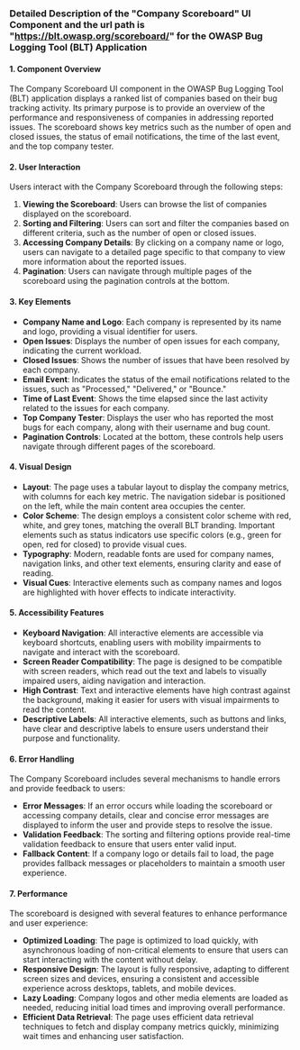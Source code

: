 ### Detailed Description of the "Company Scoreboard" UI Component and the url path is "https://blt.owasp.org/scoreboard/" for the OWASP Bug Logging Tool (BLT) Application

#### 1. Component Overview
The Company Scoreboard UI component in the OWASP Bug Logging Tool (BLT) application displays a ranked list of companies based on their bug tracking activity. Its primary purpose is to provide an overview of the performance and responsiveness of companies in addressing reported issues. The scoreboard shows key metrics such as the number of open and closed issues, the status of email notifications, the time of the last event, and the top company tester.

#### 2. User Interaction
Users interact with the Company Scoreboard through the following steps:
1. **Viewing the Scoreboard**: Users can browse the list of companies displayed on the scoreboard.
2. **Sorting and Filtering**: Users can sort and filter the companies based on different criteria, such as the number of open or closed issues.
3. **Accessing Company Details**: By clicking on a company name or logo, users can navigate to a detailed page specific to that company to view more information about the reported issues.
4. **Pagination**: Users can navigate through multiple pages of the scoreboard using the pagination controls at the bottom.

#### 3. Key Elements
- **Company Name and Logo**: Each company is represented by its name and logo, providing a visual identifier for users.
- **Open Issues**: Displays the number of open issues for each company, indicating the current workload.
- **Closed Issues**: Shows the number of issues that have been resolved by each company.
- **Email Event**: Indicates the status of the email notifications related to the issues, such as "Processed," "Delivered," or "Bounce."
- **Time of Last Event**: Shows the time elapsed since the last activity related to the issues for each company.
- **Top Company Tester**: Displays the user who has reported the most bugs for each company, along with their username and bug count.
- **Pagination Controls**: Located at the bottom, these controls help users navigate through different pages of the scoreboard.

#### 4. Visual Design
- **Layout**: The page uses a tabular layout to display the company metrics, with columns for each key metric. The navigation sidebar is positioned on the left, while the main content area occupies the center.
- **Color Scheme**: The design employs a consistent color scheme with red, white, and grey tones, matching the overall BLT branding. Important elements such as status indicators use specific colors (e.g., green for open, red for closed) to provide visual cues.
- **Typography**: Modern, readable fonts are used for company names, navigation links, and other text elements, ensuring clarity and ease of reading.
- **Visual Cues**: Interactive elements such as company names and logos are highlighted with hover effects to indicate interactivity.

#### 5. Accessibility Features
- **Keyboard Navigation**: All interactive elements are accessible via keyboard shortcuts, enabling users with mobility impairments to navigate and interact with the scoreboard.
- **Screen Reader Compatibility**: The page is designed to be compatible with screen readers, which read out the text and labels to visually impaired users, aiding navigation and interaction.
- **High Contrast**: Text and interactive elements have high contrast against the background, making it easier for users with visual impairments to read the content.
- **Descriptive Labels**: All interactive elements, such as buttons and links, have clear and descriptive labels to ensure users understand their purpose and functionality.

#### 6. Error Handling
The Company Scoreboard includes several mechanisms to handle errors and provide feedback to users:
- **Error Messages**: If an error occurs while loading the scoreboard or accessing company details, clear and concise error messages are displayed to inform the user and provide steps to resolve the issue.
- **Validation Feedback**: The sorting and filtering options provide real-time validation feedback to ensure that users enter valid input.
- **Fallback Content**: If a company logo or details fail to load, the page provides fallback messages or placeholders to maintain a smooth user experience.

#### 7. Performance
The scoreboard is designed with several features to enhance performance and user experience:
- **Optimized Loading**: The page is optimized to load quickly, with asynchronous loading of non-critical elements to ensure that users can start interacting with the content without delay.
- **Responsive Design**: The layout is fully responsive, adapting to different screen sizes and devices, ensuring a consistent and accessible experience across desktops, tablets, and mobile devices.
- **Lazy Loading**: Company logos and other media elements are loaded as needed, reducing initial load times and improving overall performance.
- **Efficient Data Retrieval**: The page uses efficient data retrieval techniques to fetch and display company metrics quickly, minimizing wait times and enhancing user satisfaction.